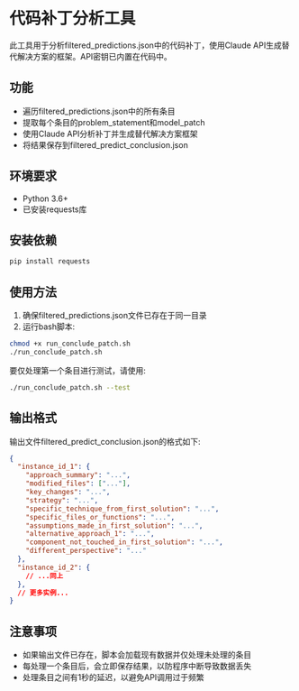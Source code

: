 # 代码补丁分析工具

此工具用于分析filtered_predictions.json中的代码补丁，使用Claude API生成替代解决方案的框架。API密钥已内置在代码中。

## 功能

- 遍历filtered_predictions.json中的所有条目
- 提取每个条目的problem_statement和model_patch
- 使用Claude API分析补丁并生成替代解决方案框架
- 将结果保存到filtered_predict_conclusion.json

## 环境要求

- Python 3.6+
- 已安装requests库

## 安装依赖

```bash
pip install requests
```

## 使用方法

1. 确保filtered_predictions.json文件已存在于同一目录
2. 运行bash脚本:

```bash
chmod +x run_conclude_patch.sh
./run_conclude_patch.sh
```

要仅处理第一个条目进行测试，请使用:

```bash
./run_conclude_patch.sh --test
```

## 输出格式

输出文件filtered_predict_conclusion.json的格式如下:

```json
{
  "instance_id_1": {
    "approach_summary": "...",
    "modified_files": ["..."],
    "key_changes": "...",
    "strategy": "...",
    "specific_technique_from_first_solution": "...",
    "specific_files_or_functions": "...",
    "assumptions_made_in_first_solution": "...",
    "alternative_approach_1": "...",
    "component_not_touched_in_first_solution": "...",
    "different_perspective": "..."
  },
  "instance_id_2": {
    // ...同上
  },
  // 更多实例...
}
```

## 注意事项

- 如果输出文件已存在，脚本会加载现有数据并仅处理未处理的条目
- 每处理一个条目后，会立即保存结果，以防程序中断导致数据丢失
- 处理条目之间有1秒的延迟，以避免API调用过于频繁 